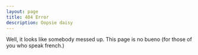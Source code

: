 ```yaml
---
layout: page
title: 404 Error
description: Oopsie daisy
---
```


Well, it looks like somebody messed up. This page is no bueno (for those of you who speak french.)